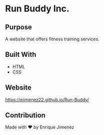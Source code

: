 # Run Buddy Inc.

## Purpose
A website that offers fitness training services.

## Built With
* HTML
* CSS

## Website
 https://ejimenez22.github.io/Run-Buddy/

## Contribution
Made with ❤️ by Enrique Jimenez

